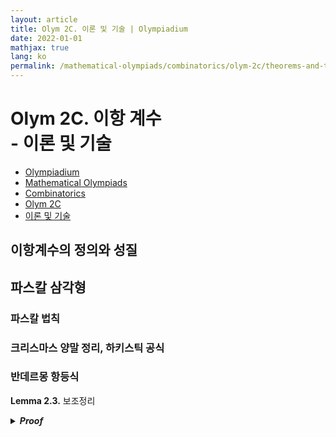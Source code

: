 ```yaml
---
layout: article
title: Olym 2C. 이론 및 기술 | Olympiadium
date: 2022-01-01
mathjax: true
lang: ko
permalink: /mathematical-olympiads/combinatorics/olym-2c/theorems-and-techniques/
---
```

# Olym 2C. 이항 계수 <br> <ssup> - 이론 및 기술</ssup>

<ul class="breadcrumb">
	<li><a href="{{ site.url }}">Olympiadium</a></li> 
	<li><a href="{{ site.url }}mathematical-olympiads/">Mathematical Olympiads</a></li> 
	<li><a href="{{ site.url }}mathematical-olympiads/combinatorics/">Combinatorics</a></li> 
	<li><a href="{{ site.url }}mathematical-olympiads/combinatorics/olym-2c/">Olym 2C</a></li> 
	<li><a href="{{ site.url }}mathematical-olympiads/combinatorics/olym-2c/theorems-and-techniques/">이론 및 기술</a></li>
</ul>

## 이항계수의 정의와 성질

## 파스칼 삼각형

### 파스칼 법칙

### 크리스마스 양말 정리, 하키스틱 공식

### 반데르몽 항등식
<greenboard><b>Lemma 2.3.</b> 보조정리</greenboard>
<blueborder><details>
<summary><b><i>Proof</i></b></summary>
증명
</details></blueborder>

